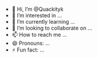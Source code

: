 - 👋 Hi, I’m @Quackityk
- 👀 I’m interested in ...
- 🌱 I’m currently learning ...
- 💞️ I’m looking to collaborate on ...
- 📫 How to reach me ...
- 😄 Pronouns: ...
- ⚡ Fun fact: ...

<!---
Quackityk/Quackityk is a ✨ special ✨ repository because its `README.md` (this file) appears on your GitHub profile.
You can click the Preview link to take a look at your changes.
--->
